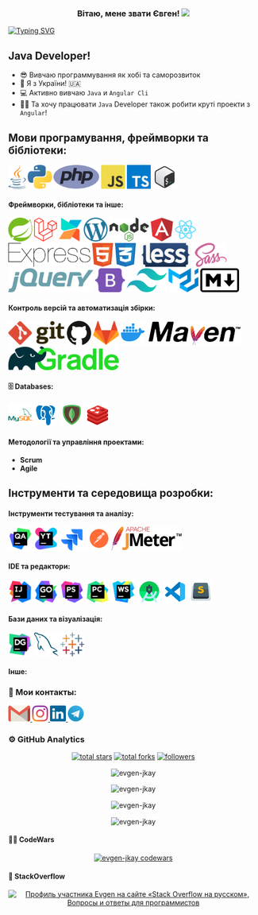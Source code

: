 <h3 align="center">
  Вітаю, мене звати Євген!
  <img src="https://media.giphy.com/media/hvRJCLFzcasrR4ia7z/giphy.gif" width="28">
</h3>

<a href="https://git.io/typing-svg"><img src="https://readme-typing-svg.demolab.com?font=Fira+Code&weight=900&pause=100&center=true&width=435&lines=Java+developer;QA+Manual" alt="Typing SVG" /></a>

## Java Developer!

- 😎 Вивчаю программування як хобі та саморозвиток
- 📍 Я з України! 🇺🇦
- 💻 Активно вивчаю `Java` и `Angular Cli`
- 👨‍💻 Та хочу працювати `Java` Developer також робити круті проекти з `Angular`!

## Мови програмування, фреймворки та бібліотеки:

<img src="assets/tech/jee-3.svg" height="48" alt="git" />
<img src="assets/tech/python-5.svg" height="48" alt="git" />
<img src="assets/tech/php-1.svg" height="48" alt="git" />
<img src="assets/tech/logo-javascript.svg" height="48" alt="git" />
<img src="assets/tech/typescript.svg" height="48" alt="git" />
<img src="assets/tech/icons8-bash.svg" height="48" alt="git" />

#### Фреймворки, бібліотеки та інше:

<img src="assets/tech/spring-3.svg" height="48" alt="git" />
<img src="assets/tech/laravel-2.svg" height="48" alt="git" />
<img src="assets/tech/modx-logo.svg" height="48" alt="git" />
<img src="assets/tech/wordpress-icon-1.svg" height="48" alt="git" />
<img src="assets/tech/nodejs-1.svg" height="48" alt="git" />
<img src="assets/tech/angular-icon-1.svg" height="48" alt="git" />
<img src="assets/tech/react-2.svg" height="48" alt="git" />
<img src="assets/tech/express-109.svg" height="48" alt="git" />
<img src="assets/tech/html-1.svg" height="48" alt="git" />
<img src="assets/tech/css-3.svg" height="48" alt="git" />
<img src="assets/tech/less-63.svg" height="48" alt="git" />
<img src="assets/tech/sass-1.svg" height="48" alt="git" />
<img src="assets/tech/jquery-2.svg" height="48" alt="git" />
<img src="assets/tech/bootstrap-5-1.svg" height="48" alt="git" />
<img src="assets/tech/tailwindcss.svg" height="48" alt="git" />
<img src="assets/tech/material-ui-1.svg" height="48" alt="git" />
<img src="assets/tech/markdown.svg" height="48" alt="git" />

#### Контроль версій та автоматизація збірки:

<img src="assets/ver/git.svg" height="48" alt="git" />
<img src="assets/ver/github-icon-1.svg" height="48" alt="GitHub" />
<img src="assets/ver/gitlab.svg" height="48" alt="GitLab" />
<img src="assets/ver/docker.svg" height="48" alt="Docker" />
<img src="assets/ver/Apache_Maven_logo.svg" height="48" alt="Maven" />
<img src="assets/ver/gradle-1.svg" height="48" alt="Gradle" />

#### 🗄️ Databases:

<img src="assets/db/mysql-logo.svg" height="48" alt="MySQL" />
<img src="assets/db/postgresql.svg" height="48" alt="PostgreSQL" />
<img src="assets/db/mongodb.svg" height="48" alt="MongoDB" />
<img src="assets/db/redis.svg" height="48" alt="Redis" />

#### Методології та управління проектами:

 - __Scrum__
 - __Agile__

## Інструменти та середовища розробки:

#### Інструменти тестування та аналізу:

<img src="assets/editor/Aqua_icon.svg" height="48" alt="Aqua" /> 
<img src="assets/tools/YouTrack_icon.svg" height="48" alt="YouTrack" /> 
<img src="assets/tools/jira-1.svg" height="48" alt="Jira" /> 
<img src="assets/tools/postman.svg" height="48" alt="Postman" /> 
<img src="assets/tools/jmeter.svg" height="48" alt="JMeter" /> 

#### IDE та редактори:

<img src="assets/editor/Intellij_IDEA_icon.svg" height="48" alt="Intellij_IDEA" />  
<img src="assets/editor/GoLand_icon.svg" height="48" alt="GoLand" /> 
<img src="assets/editor/PhpStorm_icon.svg" height="48" alt="PhpStorm" /> 
<img src="assets/editor/PyCharm_icon.svg" height="48" alt="PyCharm" /> 
<img src="assets/editor/WebStorm_icon.svg" height="48" alt="WebStorm" /> 
<img src="assets/editor/android-studio.svg" height="48" alt="Android Studio" /> 
<img src="assets/editor/vs-code.svg" height="48" alt="VSCode" /> 
<img src="assets/editor/sublime-text.svg" height="48" alt="Sublime Text" /> 

#### Бази даних та візуалізація:

<img src="assets/editor/DataGrip_icon.svg" height="48" alt="DataGrip" />
<img src="assets/tools/mysql-6.svg" height="48" alt="MySQL Workbanch" />
<img src="assets/tools/tableau-software.svg" height="48" alt="Tableau" />

#### Інше:



### 🤝 Мои контакты:
<div>
    <a href="mailto:evgenlandarenko@gmail.com">
    <img alt="Gmail" src="assets/contact/gmail-icon.svg" height="32px">
    </a>
    <a href="https://instagram.com/evgene.landarenko">
    <img alt="Instagram" src="assets/contact/instagram-2016-5.svg" height="32px">
    </a>
    <a href="https://www.linkedin.com//in/jkay-evgen">
    <img alt="LinkedIn" src="assets/contact/linkedin-icon-2.svg" height="32px">
    </a>
    <a href="https://t.me/eugen_lucique">
    <img alt="Telegram" src="assets/contact/telegram.svg" height="32px">
    </a>
</div>

### ⚙️ GitHub Analytics

<div align="center">
  <a href="https://github.com/evgen-jkay?tab=repositories&sort=stargazers">
    <img alt="total stars" title="Total stars on GitHub" src="https://custom-icon-badges.herokuapp.com/badge/dynamic/json?logo=star&color=7c007c&labelColor=640464&label=Stars&style=for-the-badge&query=%24.stars&url=https://api.github-star-counter.workers.dev/user/evgen-jkay"/></a>
  <a href="https://github.com/evgen-jkay?tab=repositories&sort=stargazers">
    <img alt="total forks" title="Total forks on GitHub" src="https://custom-icon-badges.herokuapp.com/badge/dynamic/json?logo=fork&color=55960c&labelColor=488207&label=Forks&style=for-the-badge&query=%24.forks&url=https://api.github-star-counter.workers.dev/user/evgen-jkay"/></a>
  <a href="https://github.com/evgen-jkay">
    <img alt="followers" title="Follow me on Github" src="https://custom-icon-badges.herokuapp.com/github/followers/evgen-jkay?color=236ad3&labelColor=1155ba&style=for-the-badge&logo=person-add&label=Follow&logoColor=white"/></a>
</div>

<p align="center">
    <img align="center" src="https://github-profile-trophy.vercel.app/?username=evgen-jkay&row=2&column=3&theme=gruvbox" alt="evgen-jkay" />
</p>

<p align="center">
    <img align="center" src="https://github-readme-stats.vercel.app/api/top-langs?username=evgen-jkay&show_icons=true&locale=en&layout=compact&langs_count=10&bg_color=151515&title_color=FB8C00&text_color=fff&icon_color=fff" alt="evgen-jkay" />
</p>

<p align="center">
    <img align="center" src="https://github-readme-stats.vercel.app/api?username=evgen-jkay&show_icons=true&locale=en&bg_color=151515&title_color=FB8C00&text_color=fff&icon_color=fff" alt="evgen-jkay" />
</p>

<p align="center">
    <img align="center" src="https://github-readme-streak-stats.herokuapp.com/?user=evgen-jkay&theme=dark" alt="evgen-jkay" />
</p>

#### 👨‍💻 CodeWars

<p align="center">
    <a href="https://www.codewars.com/users/evgen-jkay">
        <img align="center" src="https://www.codewars.com/users/evgen-jkay/badges/large" alt="evgen-jkay codewars" />
    </a>
</p>

#### 📝 StackOverflow

<p align="center">
    <a href="https://ru.stackoverflow.com/users/468818/evgen"><img src="https://ru.stackoverflow.com/users/flair/468818.png?theme=dark" width="208" height="58" alt="Профиль участника Evgen на сайте &#171;Stack Overflow на русском&#187;, Вопросы и ответы для программистов" title="Профиль участника Evgen на сайте &#171;Stack Overflow на русском&#187;, Вопросы и ответы для программистов"></a>
</p>
